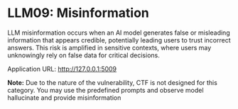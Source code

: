 # LLM09: Misinformation

LLM misinformation occurs when an AI model generates false or misleading information that appears credible, potentially leading users to trust incorrect answers. This risk is amplified in sensitive contexts, where users may unknowingly rely on false data for critical decisions.

Application URL: http://127.0.0.1:5009

**Note:** Due to the nature of the vulnerability, CTF is not designed for this category. You may use the predefined prompts and observe model hallucinate and provide misinformation


